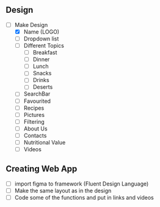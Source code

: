 ## Design
- [ ] Make Design
  - [X] Name (LOGO)
  - [ ] Dropdown list
  - [ ] Different Topics
    - [ ] Breakfast
    - [ ] Dinner
    - [ ] Lunch
    - [ ] Snacks
    - [ ] Drinks
    - [ ] Deserts
  - [ ] SearchBar
  - [ ] Favourited
  - [ ] Recipes
  - [ ] Pictures
  - [ ] Filtering
  - [ ] About Us
  - [ ] Contacts
  - [ ] Nutritional Value
  - [ ] Videos

## Creating Web App
- [ ] import figma to framework (Fluent Design Language)
- [ ] Make the same  layout as in the design
- [ ] Code some of the functions and put in links and videos
